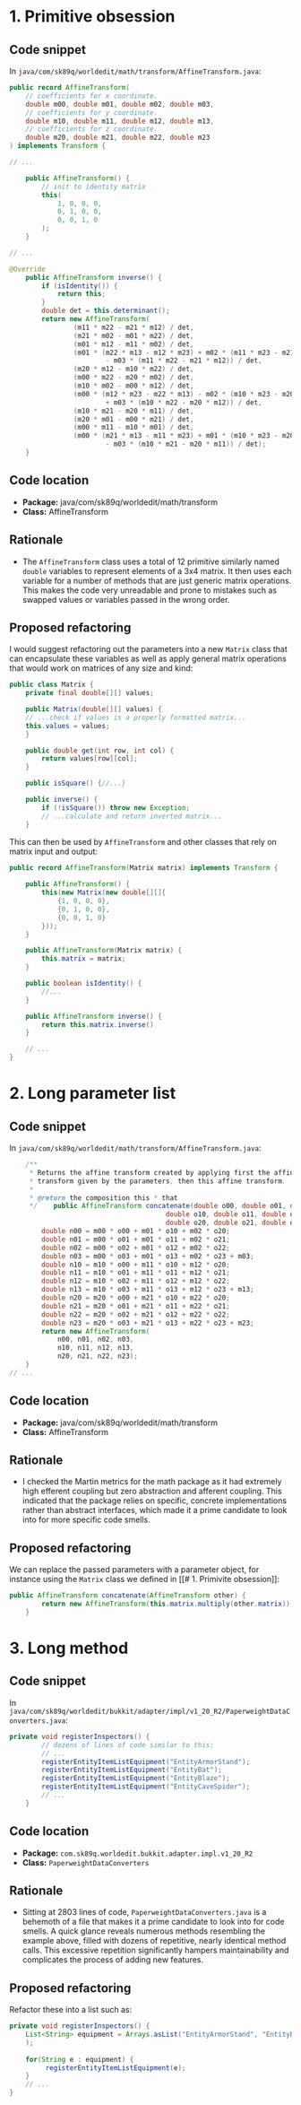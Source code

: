 # 1. Primitive obsession

## Code snippet

In `java/com/sk89q/worldedit/math/transform/AffineTransform.java`:

```java
public record AffineTransform(
    // coefficients for x coordinate.
    double m00, double m01, double m02, double m03,
    // coefficients for y coordinate.
    double m10, double m11, double m12, double m13,
    // coefficients for z coordinate.
    double m20, double m21, double m22, double m23
) implements Transform {

// ...

    public AffineTransform() {
        // init to identity matrix
        this(
            1, 0, 0, 0,
            0, 1, 0, 0,
            0, 0, 1, 0
        );
    }

// ...

@Override
    public AffineTransform inverse() {
        if (isIdentity()) {
            return this;
        }
        double det = this.determinant();
        return new AffineTransform(
                (m11 * m22 - m21 * m12) / det,
                (m21 * m02 - m01 * m22) / det,
                (m01 * m12 - m11 * m02) / det,
                (m01 * (m22 * m13 - m12 * m23) + m02 * (m11 * m23 - m21 * m13)
                        - m03 * (m11 * m22 - m21 * m12)) / det,
                (m20 * m12 - m10 * m22) / det,
                (m00 * m22 - m20 * m02) / det,
                (m10 * m02 - m00 * m12) / det,
                (m00 * (m12 * m23 - m22 * m13) - m02 * (m10 * m23 - m20 * m13)
                        + m03 * (m10 * m22 - m20 * m12)) / det,
                (m10 * m21 - m20 * m11) / det,
                (m20 * m01 - m00 * m21) / det,
                (m00 * m11 - m10 * m01) / det,
                (m00 * (m21 * m13 - m11 * m23) + m01 * (m10 * m23 - m20 * m13)
                        - m03 * (m10 * m21 - m20 * m11)) / det);
    }
```

## Code location

- **Package:** java/com/sk89q/worldedit/math/transform
- **Class:** AffineTransform

## Rationale

- The `AffineTransform` class uses a total of 12 primitive similarly named `double` variables to represent elements of a 3x4 matrix. It then uses each variable for a number of methods that are just generic matrix operations. This makes the code very unreadable and prone to mistakes such as swapped values or variables passed in the wrong order.

## Proposed refactoring

I would suggest refactoring out the parameters into a new `Matrix` class that can encapsulate these variables as well as apply general matrix operations that would work on matrices of any size and kind:

```java
public class Matrix {
    private final double[][] values;

    public Matrix(double[][] values) {
    // ...check if values is a properly formatted matrix...
    this.values = values;
    }

    public double get(int row, int col) {
        return values[row][col];
    }

    public isSquare() {//...}

    public inverse() {
        if (!isSquare()) throw new Exception;
        // ...calculate and return inverted matrix...
    }
```

This can then be used by `AffineTransform` and other classes that rely on matrix input and output:

```java
public record AffineTransform(Matrix matrix) implements Transform {
    
    public AffineTransform() {
        this(new Matrix(new double[][]{
            {1, 0, 0, 0},
            {0, 1, 0, 0},
            {0, 0, 1, 0}
        }));
    }

    public AffineTransform(Matrix matrix) {
        this.matrix = matrix;
    }

    public boolean isIdentity() {
        //...
    }

    public AffineTransform inverse() {
        return this.matrix.inverse()
    }

    // ...
}
```

# 2. Long parameter list

## Code snippet

In `java/com/sk89q/worldedit/math/transform/AffineTransform.java`:

```java
    /**
     * Returns the affine transform created by applying first the affine
     * transform given by the parameters, then this affine transform.
     *
     * @return the composition this * that
     */    public AffineTransform concatenate(double o00, double o01, double o02, double o03,
                                       double o10, double o11, double o12, double o13,
                                       double o20, double o21, double o22, double o23) {
        double n00 = m00 * o00 + m01 * o10 + m02 * o20;
        double n01 = m00 * o01 + m01 * o11 + m02 * o21;
        double n02 = m00 * o02 + m01 * o12 + m02 * o22;
        double n03 = m00 * o03 + m01 * o13 + m02 * o23 + m03;
        double n10 = m10 * o00 + m11 * o10 + m12 * o20;
        double n11 = m10 * o01 + m11 * o11 + m12 * o21;
        double n12 = m10 * o02 + m11 * o12 + m12 * o22;
        double n13 = m10 * o03 + m11 * o13 + m12 * o23 + m13;
        double n20 = m20 * o00 + m21 * o10 + m22 * o20;
        double n21 = m20 * o01 + m21 * o11 + m22 * o21;
        double n22 = m20 * o02 + m21 * o12 + m22 * o22;
        double n23 = m20 * o03 + m21 * o13 + m22 * o23 + m23;
        return new AffineTransform(
            n00, n01, n02, n03,
            n10, n11, n12, n13,
            n20, n21, n22, n23);
    }
// ...
```

## Code location

- **Package:** java/com/sk89q/worldedit/math/transform
- **Class:** AffineTransform

## Rationale

- I checked the Martin metrics for the math package as it had extremely high efferent coupling but zero abstraction and afferent coupling. This indicated that the package relies on specific, concrete implementations rather than abstract interfaces, which made it a prime candidate to look into for more specific code smells.

## Proposed refactoring

We can replace the passed parameters with a parameter object, for instance using the `Matrix` class we defined in [[# 1. Primivite obsession]]:

```java
public AffineTransform concatenate(AffineTransform other) {
        return new AffineTransform(this.matrix.multiply(other.matrix));
    }
```

# 3. Long method

## Code snippet

In `java/com/sk89q/worldedit/bukkit/adapter/impl/v1_20_R2/PaperweightDataConverters.java`:

```java
private void registerInspectors() {
        // dozens of lines of code similar to this:
        // ...
        registerEntityItemListEquipment("EntityArmorStand");
        registerEntityItemListEquipment("EntityBat");
        registerEntityItemListEquipment("EntityBlaze");
        registerEntityItemListEquipment("EntityCaveSpider");
        // ...
    }
```

## Code location

- **Package:** `com.sk89q.worldedit.bukkit.adapter.impl.v1_20_R2`
- **Class:** `PaperweightDataConverters`

## Rationale

- Sitting at 2803 lines of code, `PaperweightDataConverters.java` is a behemoth of a file that makes it a prime candidate to look into for code smells. A quick glance reveals numerous methods resembling the example above, filled with dozens of repetitive, nearly identical method calls. This excessive repetition significantly hampers maintainability and complicates the process of adding new features.

## Proposed refactoring

Refactor these into a list such as:

```java
private void registerInspectors() {
    List<String> equipment = Arrays.asList("EntityArmorStand", "EntityBat", "EntityBlaze", "EntityCaveSpider", //...
    );
    
    for(String e : equipment) {
         registerEntityItemListEquipment(e);
    }
    // ...
}
```


